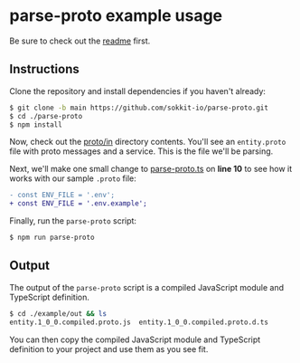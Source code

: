 # parse-proto example usage

Be sure to check out the [readme](./README.md) first.

## Instructions

Clone the repository and install dependencies if you haven't already:

```sh
$ git clone -b main https://github.com/sokkit-io/parse-proto.git
$ cd ./parse-proto
$ npm install
```

Now, check out the [proto/in](./proto/in) directory contents. You'll see an `entity.proto` file with proto messages and a service.
This is the file we'll be parsing.

Next, we'll make one small change to [parse-proto.ts](./src/parse-proto.ts#L10) on **line 10** to see how it works with our sample `.proto` file:
```diff
- const ENV_FILE = '.env';
+ const ENV_FILE = '.env.example';
```

Finally, run the `parse-proto` script:

```sh
$ npm run parse-proto
```

## Output

The output of the `parse-proto` script is a compiled JavaScript module and TypeScript definition.

```sh
$ cd ./example/out && ls
entity.1_0_0.compiled.proto.js  entity.1_0_0.compiled.proto.d.ts
```

You can then copy the compiled JavaScript module and TypeScript definition to your project and use them as you see fit.
